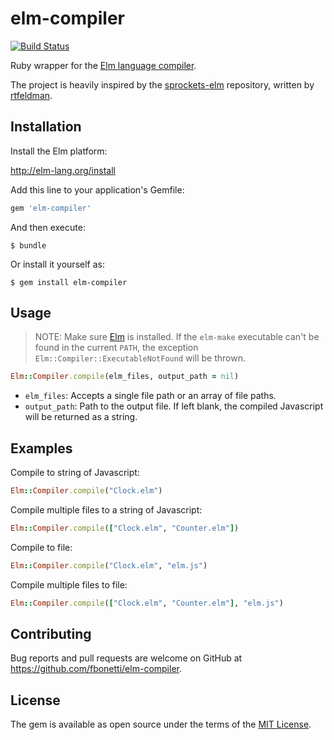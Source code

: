 # elm-compiler

[![Build Status](https://travis-ci.org/fbonetti/ruby-elm-compiler.svg?branch=master)](https://travis-ci.org/fbonetti/ruby-elm-compiler)

Ruby wrapper for the [Elm language compiler](https://github.com/elm-lang/elm-compiler).

The project is heavily inspired by the [sprockets-elm](https://github.com/NoRedInk/sprockets-elm/blob/0752748904edee0c25f2dd49cc39186c2ef61b08/lib/elm_compiler.rb) repository, written by [rtfeldman](https://github.com/rtfeldman).

## Installation

Install the Elm platform:

http://elm-lang.org/install

Add this line to your application's Gemfile:

```ruby
gem 'elm-compiler'
```

And then execute:

    $ bundle

Or install it yourself as:

    $ gem install elm-compiler

## Usage

> NOTE: Make sure [Elm](http://elm-lang.org/install) is installed. If the `elm-make` executable can't be found in the current `PATH`, the exception `Elm::Compiler::ExecutableNotFound` will be thrown.

```ruby
Elm::Compiler.compile(elm_files, output_path = nil)
```

* `elm_files`: Accepts a single file path or an array of file paths.
* `output_path`: Path to the output file. If left blank, the compiled Javascript will be returned as a string.



## Examples

Compile to string of Javascript:

```ruby
Elm::Compiler.compile("Clock.elm")
```

Compile multiple files to a string of Javascript:

```ruby
Elm::Compiler.compile(["Clock.elm", "Counter.elm"])
```

Compile to file:

```ruby
Elm::Compiler.compile("Clock.elm", "elm.js")
```

Compile multiple files to file:

```ruby
Elm::Compiler.compile(["Clock.elm", "Counter.elm"], "elm.js")
```

## Contributing

Bug reports and pull requests are welcome on GitHub at https://github.com/fbonetti/elm-compiler.


## License

The gem is available as open source under the terms of the [MIT License](http://opensource.org/licenses/MIT).
